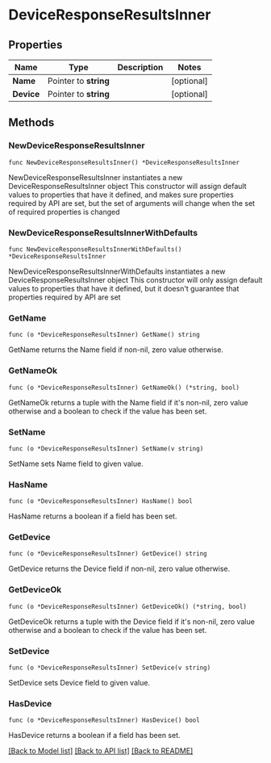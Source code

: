 # DeviceResponseResultsInner

## Properties

Name | Type | Description | Notes
------------ | ------------- | ------------- | -------------
**Name** | Pointer to **string** |  | [optional] 
**Device** | Pointer to **string** |  | [optional] 

## Methods

### NewDeviceResponseResultsInner

`func NewDeviceResponseResultsInner() *DeviceResponseResultsInner`

NewDeviceResponseResultsInner instantiates a new DeviceResponseResultsInner object
This constructor will assign default values to properties that have it defined,
and makes sure properties required by API are set, but the set of arguments
will change when the set of required properties is changed

### NewDeviceResponseResultsInnerWithDefaults

`func NewDeviceResponseResultsInnerWithDefaults() *DeviceResponseResultsInner`

NewDeviceResponseResultsInnerWithDefaults instantiates a new DeviceResponseResultsInner object
This constructor will only assign default values to properties that have it defined,
but it doesn't guarantee that properties required by API are set

### GetName

`func (o *DeviceResponseResultsInner) GetName() string`

GetName returns the Name field if non-nil, zero value otherwise.

### GetNameOk

`func (o *DeviceResponseResultsInner) GetNameOk() (*string, bool)`

GetNameOk returns a tuple with the Name field if it's non-nil, zero value otherwise
and a boolean to check if the value has been set.

### SetName

`func (o *DeviceResponseResultsInner) SetName(v string)`

SetName sets Name field to given value.

### HasName

`func (o *DeviceResponseResultsInner) HasName() bool`

HasName returns a boolean if a field has been set.

### GetDevice

`func (o *DeviceResponseResultsInner) GetDevice() string`

GetDevice returns the Device field if non-nil, zero value otherwise.

### GetDeviceOk

`func (o *DeviceResponseResultsInner) GetDeviceOk() (*string, bool)`

GetDeviceOk returns a tuple with the Device field if it's non-nil, zero value otherwise
and a boolean to check if the value has been set.

### SetDevice

`func (o *DeviceResponseResultsInner) SetDevice(v string)`

SetDevice sets Device field to given value.

### HasDevice

`func (o *DeviceResponseResultsInner) HasDevice() bool`

HasDevice returns a boolean if a field has been set.


[[Back to Model list]](../README.md#documentation-for-models) [[Back to API list]](../README.md#documentation-for-api-endpoints) [[Back to README]](../README.md)


